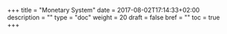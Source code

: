 +++
title = "Monetary System"
date = 2017-08-02T17:14:33+02:00
description = ""
type = "doc"
weight = 20
draft = false
bref = ""
toc = true
+++

